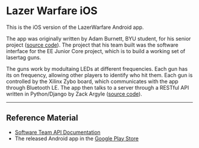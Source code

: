 Lazer Warfare iOS
================

This is the iOS version of the LazerWarfare Android app.

The app was originally written by Adam Burnett, BYU student, for his senior project ([source code](https://github.com/ihavenoface5/LazerWarfare)). The project that his team built was the software interface for the EE Junior Core project, which is to build a working set of lasertag guns.

The guns work by modultaing LEDs at different frequencies. Each gun has its on frequency, allowing other players to identify who hit them. Each gun is controlled by the Xilinx Zybo board, which communicates with the app through Bluetooth LE. The app then talks to a server through a RESTful API written in Python/Django by Zack Argyle ([source code](https://github.com/zackargyle/senior-project)).


-----------------------------------------------------------------------

## Reference Material ##

+ [Software Team API Documentation](http://lasertag.groups.et.byu.net/doku.php?id=server_group_page)
+ The released Android app in the [Google Play Store](https://play.google.com/store/apps/details?id=com.laserwarfare&hl=en)
